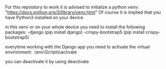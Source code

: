 For this repository to work it is advised to initialize a python venv: "https://docs.python.org/3/library/venv.html"
Of course it is implied that you have Python3 installed on your device

in this venv or on your whole device you need to install the following packages:
-django (pip install django)
-crispy-bootstrap5 (pip install crispy-bootstrap5)


everytime working with the Django app you need to activate the virtual environment:
.\env\Scripts\activate
<!-- .venv\Scripts\activate -->
you can deactivate it by using deactivate


